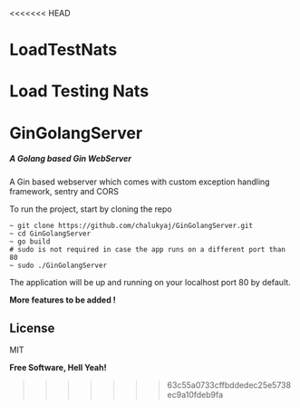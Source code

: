 <<<<<<< HEAD
# LoadTestNats
Load Testing Nats
=======
# GinGolangServer

##### A Golang based Gin WebServer
A Gin based webserver which comes with custom exception handling framework, sentry and CORS

To run the project, start by cloning the repo 
```
~ git clone https://github.com/chalukyaj/GinGolangServer.git
~ cd GinGolangServer
~ go build
# sudo is not required in case the app runs on a different port than 80
~ sudo ./GinGolangServer
```
The application will be up and running on your localhost port 80 by default. 

**More features to be added !**

## License
MIT

**Free Software, Hell Yeah!** 
>>>>>>> 63c55a0733cffbddedec25e5738ec9a10fdeb9fa
